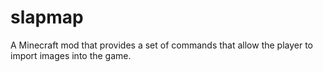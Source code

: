 # slapmap

A Minecraft mod that provides a set of commands that allow the player to import images into the game.
